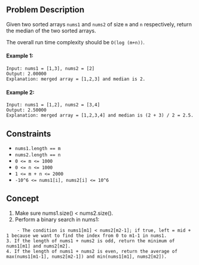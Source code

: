 ## Problem Description

Given two sorted arrays `nums1` and `nums2` of size `m` and `n` respectively, return the median of the two sorted arrays.

The overall run time complexity should be `O(log (m+n))`.

#### Example 1:
```plaintext
Input: nums1 = [1,3], nums2 = [2]
Output: 2.00000
Explanation: merged array = [1,2,3] and median is 2.
```
#### Example 2:
```plaintext
Input: nums1 = [1,2], nums2 = [3,4]
Output: 2.50000
Explanation: merged array = [1,2,3,4] and median is (2 + 3) / 2 = 2.5.
```
## Constraints
- `nums1.length == m`
- `nums2.length == n`
- `0 <= m <= 1000`
- `0 <= n <= 1000`
- `1 <= m + n <= 2000`
- `-10^6 <= nums1[i], nums2[i] <= 10^6`

## Concept
1. Make sure nums1.size() < nums2.size().
2. Perform a binary search in nums1:
```plaintext
    - The condition is nums1[m1] < nums2[m2-1]; if true, left = mid + 1 because we want to find the index from 0 to m1-1 in nums1.
3. If the length of nums1 + nums2 is odd, return the minimum of nums1[m1] and nums2[m2].
4. If the length of nums1 + nums2 is even, return the average of max(nums1[m1-1], nums2[m2-1]) and min(nums1[m1], nums2[m2]).
